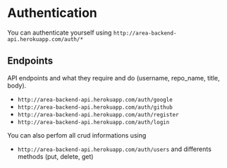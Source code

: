 # Authentication

You can authenticate yourself using `http://area-backend-api.herokuapp.com/auth/*`

## Endpoints

API endpoints and what they require and do (username, repo_name, title, body).

- `http://area-backend-api.herokuapp.com/auth/google`
- `http://area-backend-api.herokuapp.com/auth/github`
- `http://area-backend-api.herokuapp.com/auth/register`
- `http://area-backend-api.herokuapp.com/auth/login`

You can also perfom all crud informations using

- `http://area-backend-api.herokuapp.com/auth/users` and differents methods (put, delete, get)